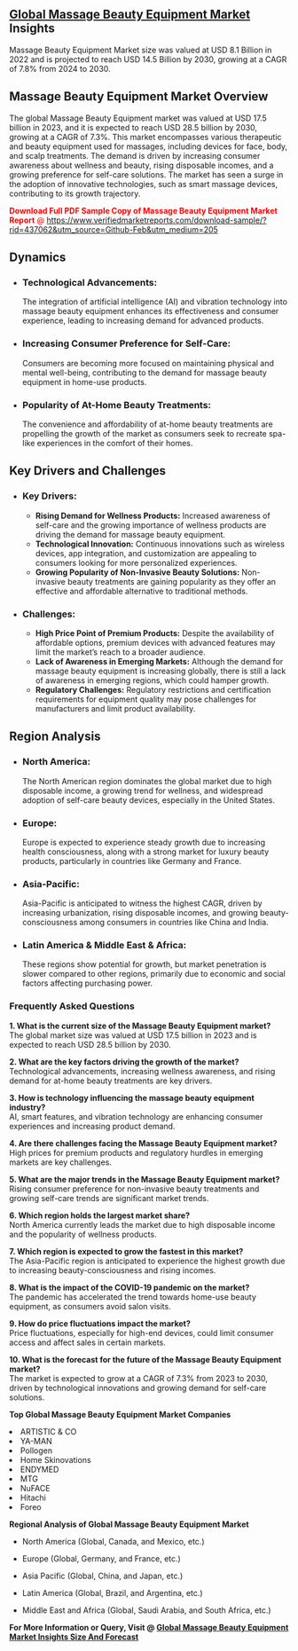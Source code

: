 <h2><a href="https://www.verifiedmarketreports.com/download-sample/?rid=437062&amp;utm_source=Github&amp;utm_medium=205" target="_blank">Global Massage Beauty Equipment Market</a> Insights</h2><p>Massage Beauty Equipment Market size was valued at USD 8.1 Billion in 2022 and is projected to reach USD 14.5 Billion by 2030, growing at a CAGR of 7.8% from 2024 to 2030.</p><p> <h2>Massage Beauty Equipment Market Overview</h2> <p>The global Massage Beauty Equipment market was valued at USD 17.5 billion in 2023, and it is expected to reach USD 28.5 billion by 2030, growing at a CAGR of 7.3%. This market encompasses various therapeutic and beauty equipment used for massages, including devices for face, body, and scalp treatments. The demand is driven by increasing consumer awareness about wellness and beauty, rising disposable incomes, and a growing preference for self-care solutions. The market has seen a surge in the adoption of innovative technologies, such as smart massage devices, contributing to its growth trajectory.</p> <p><p><span class=""><span style="color: #ff0000;"><strong>Download Full PDF Sample Copy of Massage Beauty Equipment Market Report</strong> @ </span><a href="https://www.verifiedmarketreports.com/download-sample/?rid=437062&amp;utm_source=Github-Feb&amp;utm_medium=205" target="_blank">https://www.verifiedmarketreports.com/download-sample/?rid=437062&amp;utm_source=Github-Feb&amp;utm_medium=205</a></span></p></p> <h2>Dynamics</h2> <ul> <li><h3>Technological Advancements:</h3> The integration of artificial intelligence (AI) and vibration technology into massage beauty equipment enhances its effectiveness and consumer experience, leading to increasing demand for advanced products.</li> <li><h3>Increasing Consumer Preference for Self-Care:</h3> Consumers are becoming more focused on maintaining physical and mental well-being, contributing to the demand for massage beauty equipment in home-use products.</li> <li><h3>Popularity of At-Home Beauty Treatments:</h3> The convenience and affordability of at-home beauty treatments are propelling the growth of the market as consumers seek to recreate spa-like experiences in the comfort of their homes.</li> </ul> <h2>Key Drivers and Challenges</h2> <ul> <li><h3>Key Drivers:</h3> <ul> <li><strong>Rising Demand for Wellness Products:</strong> Increased awareness of self-care and the growing importance of wellness products are driving the demand for massage beauty equipment.</li> <li><strong>Technological Innovation:</strong> Continuous innovations such as wireless devices, app integration, and customization are appealing to consumers looking for more personalized experiences.</li> <li><strong>Growing Popularity of Non-Invasive Beauty Solutions:</strong> Non-invasive beauty treatments are gaining popularity as they offer an effective and affordable alternative to traditional methods.</li> </ul> </li> <li><h3>Challenges:</h3> <ul> <li><strong>High Price Point of Premium Products:</strong> Despite the availability of affordable options, premium devices with advanced features may limit the market’s reach to a broader audience.</li> <li><strong>Lack of Awareness in Emerging Markets:</strong> Although the demand for massage beauty equipment is increasing globally, there is still a lack of awareness in emerging regions, which could hamper growth.</li> <li><strong>Regulatory Challenges:</strong> Regulatory restrictions and certification requirements for equipment quality may pose challenges for manufacturers and limit product availability.</li> </ul> </li> </ul> <h2>Region Analysis</h2> <ul> <li><h3>North America:</h3> The North American region dominates the global market due to high disposable income, a growing trend for wellness, and widespread adoption of self-care beauty devices, especially in the United States.</li> <li><h3>Europe:</h3> Europe is expected to experience steady growth due to increasing health consciousness, along with a strong market for luxury beauty products, particularly in countries like Germany and France.</li> <li><h3>Asia-Pacific:</h3> Asia-Pacific is anticipated to witness the highest CAGR, driven by increasing urbanization, rising disposable incomes, and growing beauty-consciousness among consumers in countries like China and India.</li> <li><h3>Latin America & Middle East & Africa:</h3> These regions show potential for growth, but market penetration is slower compared to other regions, primarily due to economic and social factors affecting purchasing power.</li> </ul> <h3>Frequently Asked Questions</h3> <p><strong>1. What is the current size of the Massage Beauty Equipment market?</strong><br> The global market size was valued at USD 17.5 billion in 2023 and is expected to reach USD 28.5 billion by 2030.</p> <p><strong>2. What are the key factors driving the growth of the market?</strong><br> Technological advancements, increasing wellness awareness, and rising demand for at-home beauty treatments are key drivers.</p> <p><strong>3. How is technology influencing the massage beauty equipment industry?</strong><br> AI, smart features, and vibration technology are enhancing consumer experiences and increasing product demand.</p> <p><strong>4. Are there challenges facing the Massage Beauty Equipment market?</strong><br> High prices for premium products and regulatory hurdles in emerging markets are key challenges.</p> <p><strong>5. What are the major trends in the Massage Beauty Equipment market?</strong><br> Rising consumer preference for non-invasive beauty treatments and growing self-care trends are significant market trends.</p> <p><strong>6. Which region holds the largest market share?</strong><br> North America currently leads the market due to high disposable income and the popularity of wellness products.</p> <p><strong>7. Which region is expected to grow the fastest in this market?</strong><br> The Asia-Pacific region is anticipated to experience the highest growth due to increasing beauty-consciousness and rising incomes.</p> <p><strong>8. What is the impact of the COVID-19 pandemic on the market?</strong><br> The pandemic has accelerated the trend towards home-use beauty equipment, as consumers avoid salon visits.</p> <p><strong>9. How do price fluctuations impact the market?</strong><br> Price fluctuations, especially for high-end devices, could limit consumer access and affect sales in certain markets.</p> <p><strong>10. What is the forecast for the future of the Massage Beauty Equipment market?</strong><br> The market is expected to grow at a CAGR of 7.3% from 2023 to 2030, driven by technological innovations and growing demand for self-care solutions.</p> </p><p><strong>Top Global Massage Beauty Equipment Market Companies</strong></p><div data-test-id=""><p><li>ARTISTIC & CO</li><li> YA-MAN</li><li> Pollogen</li><li> Home Skinovations</li><li> ENDYMED</li><li> MTG</li><li> NuFACE</li><li> Hitachi</li><li> Foreo</li></p><div><strong>Regional Analysis of&nbsp;Global Massage Beauty Equipment Market</strong></div><ul><li dir="ltr"><p dir="ltr">North America&nbsp;(Global, Canada, and Mexico, etc.)</p></li><li dir="ltr"><p dir="ltr">Europe (Global, Germany, and France, etc.)</p></li><li dir="ltr"><p dir="ltr">Asia Pacific&nbsp;(Global, China, and Japan, etc.)</p></li><li dir="ltr"><p dir="ltr">Latin America&nbsp;(Global, Brazil, and Argentina, etc.)</p></li><li dir="ltr">Middle East and Africa&nbsp;(Global, Saudi Arabia, and South Africa, etc.)</li></ul><p><strong>For More Information or Query, Visit @&nbsp;</strong><strong><a href="https://www.verifiedmarketreports.com/product/massage-beauty-equipment-market/?utm_source=Github&amp;utm_medium=205" target="_blank">Global Massage Beauty Equipment Market Insights Size And Forecast</a></strong></p></div>
